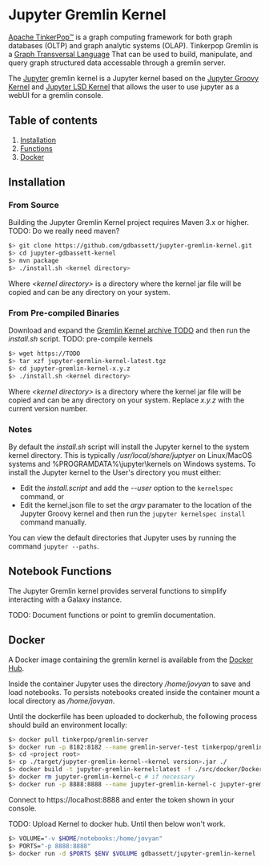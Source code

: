 # Jupyter Gremlin Kernel

[Apache TinkerPop™](http://tinkerpop.apache.org/) is a graph computing framework for both graph databases (OLTP) and graph analytic systems (OLAP).  Tinkerpop Gremlin is a [Graph Transversal Language](http://tinkerpop.apache.org/gremlin.html) That can be used to build, manipulate, and query graph structured data accessable through a gremlin server.

The [Jupyter](https://jupyter.org) gremlin kernel is a Jupyter kernel based on the [Jupyter Groovy Kernel](https://github.com/lappsgrid-incubator/jupyter-groovy-kernel) and [Jupyter LSD Kernel](https://github.com/lappsgrid-incubator/jupyter-lsd-kernel) that allows the user to use jupyter as a webUI for a gremlin console.

## Table of contents
1. [Installation](#installation)
1. [Functions](#notebook-functions)
1. [Docker](#docker)

## Installation

### From Source

Building the Jupyter Gremlin Kernel project requires Maven 3.x or higher.
TODO: Do we really need maven?

```bash
$> git clone https://github.com/gdbassett/jupyter-gremlin-kernel.git 
$> cd jupyter-gdbassett-kernel
$> mvn package
$> ./install.sh <kernel directory>
```

Where *&lt;kernel directory&gt;* is a directory where the kernel jar file will be copied and can be any directory on your system.

### From Pre-compiled Binaries

Download and expand the [Gremlin Kernel archive TODO](TODO) and then run the *install.sh* script.
TODO: pre-compile kernels

```bash
$> wget https://TODO
$> tar xzf jupyter-germlin-kernel-latest.tgz
$> cd jupyter-gremlin-kernel-x.y.z
$> ./install.sh <kernel directory>
```

Where *&lt;kernel directory&gt;* is a directory where the kernel jar file will be copied and can be any directory on your system. Replace *x.y.z* with the current version number.

### Notes

By default the *install.sh* script will install the Jupyter kernel to the system kernel directory. This is typically */usr/local/share/juptyer* on Linux/MacOS systems and %PROGRAMDATA%\jupyter\kernels on Windows systems.  To install the Jupyter kernel to the User's directory you must either:

* Edit the *install.script* and add the *--user* option to the `kernelspec` command, or
* Edit the kernel.json file to set the *argv* paramater to the location of the Jupyter Groovy kernel and then run the `jupyter kernelspec install` command manually.

You can view the default directories that Jupyter uses by running the command `jupyter --paths`.


## Notebook Functions

The Jupyter Gremlin kernel provides serveral functions to simplify interacting with a Galaxy instance.

TODO: Document functions or point to gremlin documentation.

## Docker

A Docker image containing the gremlin kernel is available from the [Docker Hub](https://hub.docker.com/TBD).  

Inside the container Jupyter uses the directory */home/jovyan* to save and load notebooks.  To persists notebooks created inside the container mount a local directory as */home/jovyan*.

Until the dockerfile has been uploaded to dockerhub, the following process should build an environment locally:
```bash
$> docker pull tinkerpop/gremlin-server
$> docker run -p 8182:8182 --name gremlin-server-test tinkerpop/gremlin-server
$> cd <project root>
$> cp ./target/jupyter-gremlin-kernel-<kernel version>.jar ./
$> docker build -t jupyter-gremlin-kernel:latest -f ./src/docker/Dockerfile .
$> docker rm jupyter-gremlin-kernel-c # if necessary
$> docker run -p 8888:8888 --name jupyter-gremlin-kernel-c jupyter-gremlin-kernel:latest
```
Connect to https://localhost:8888 and enter the token shown in your console.

TODO: Upload Kernel to docker hub.  Until then below won't work.
```bash
$> VOLUME="-v $HOME/notebooks:/home/jovyan"
$> PORTS="-p 8888:8888"
$> docker run -d $PORTS $ENV $VOLUME gdbassett/jupyter-gremlin-kernel 
```

